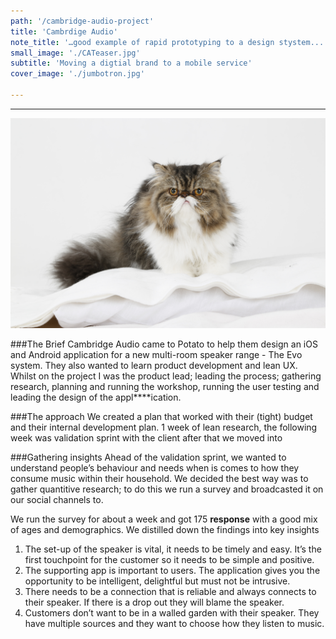 ```yaml
---
path: '/cambridge-audio-project'
title: 'Cambrdige Audio'
note_title: '…good example of rapid prototyping to a design stystem...'
small_image: './CATeaser.jpg'
subtitle: 'Moving a digtial brand to a mobile service'
cover_image: './jumbotron.jpg'

---
```


<!-- ##Hello! This is our first blog post.it too

![image](https://www.yourcat.co.uk/images/legacy/catimages/Breed_AmericanCurl/healthykittenmain.jpg) -->

---

![image](./kitten.jpg)


###The Brief
Cambridge Audio came to Potato to help them design an iOS and Android application for a new multi-room speaker range - The Evo system. They also wanted to learn product development and lean UX. Whilst on the project I was the product lead; leading the process; gathering research, planning and running the workshop, running the user testing and leading the design of the appl****ication.



###The approach
We created a plan that worked with their (tight) budget and their internal development plan.
1 week of lean research, the following week was validation sprint with the client after that we moved into

###Gathering insights
Ahead of the validation sprint, we wanted to understand people’s behaviour and needs when is comes to how they consume music within their household. We decided the best way was to gather quantitive research; to do this we run a survey and broadcasted it on our social channels to.  

We run the survey for about a week and got 175 **response** with a good mix of ages and demographics.  We distilled down the findings into key insights 


1. The set-up of the speaker is vital, it needs to be timely and easy. It’s the first touchpoint for the customer so it needs to be simple and positive. 
2. The supporting app is important to users. The application gives you the opportunity to be intelligent, delightful but must not be intrusive. 
3. There needs to be a connection that is reliable and always connects to their speaker. If there is a drop out they will blame the speaker. 
4. Customers don’t want to be in a walled garden with their speaker. They have multiple sources and they want to choose how they listen to music.